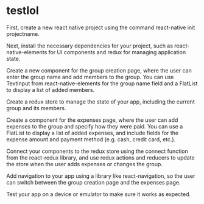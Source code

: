 # testlol

First, create a new react native project using the command react-native init projectname.

Next, install the necessary dependencies for your project, such as react-native-elements for UI components and redux for managing application state.

Create a new component for the group creation page, where the user can enter the group name and add members to the group. You can use TextInput from react-native-elements for the group name field and a FlatList to display a list of added members.

Create a redux store to manage the state of your app, including the current group and its members.

Create a component for the expenses page, where the user can add expenses to the group and specify how they were paid. You can use a FlatList to display a list of added expenses, and include fields for the expense amount and payment method (e.g. cash, credit card, etc.).

Connect your components to the redux store using the connect function from the react-redux library, and use redux actions and reducers to update the store when the user adds expenses or changes the group.

Add navigation to your app using a library like react-navigation, so the user can switch between the group creation page and the expenses page.

Test your app on a device or emulator to make sure it works as expected.
